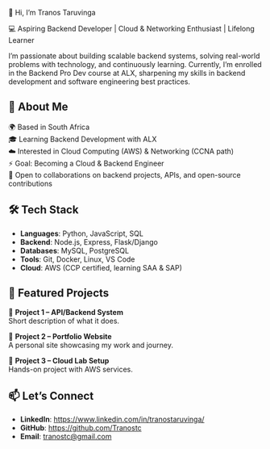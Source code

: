  👋 Hi, I’m Tranos Taruvinga

💻 Aspiring Backend Developer | Cloud & Networking Enthusiast | Lifelong Learner

I’m passionate about building scalable backend systems, solving real-world problems with technology, and continuously learning. Currently, I’m enrolled in the Backend Pro Dev course at ALX, sharpening my skills in backend development and software engineering best practices. 

## 🚀 About Me

🌍 Based in South Africa  
🎓 Learning Backend Development with ALX  
☁️ Interested in Cloud Computing (AWS) & Networking (CCNA path)  
⚡ Goal: Becoming a Cloud & Backend Engineer  
🤝 Open to collaborations on backend projects, APIs, and open-source contributions

## 🛠️ Tech Stack

- **Languages**: Python, JavaScript, SQL
- **Backend**: Node.js, Express, Flask/Django
- **Databases**: MySQL, PostgreSQL
- **Tools**: Git, Docker, Linux, VS Code
- **Cloud**: AWS (CCP certified, learning SAA & SAP)

## 📂 Featured Projects

🔹 **Project 1 – API/Backend System**  
Short description of what it does.

🔹 **Project 2 – Portfolio Website**  
A personal site showcasing my work and journey.

🔹 **Project 3 – Cloud Lab Setup**  
Hands-on project with AWS services.

## 📫 Let’s Connect

- **LinkedIn**: https://www.linkedin.com/in/tranostaruvinga/
- **GitHub**: https://github.com/Tranostc
- **Email**: tranostc@gmail.com
